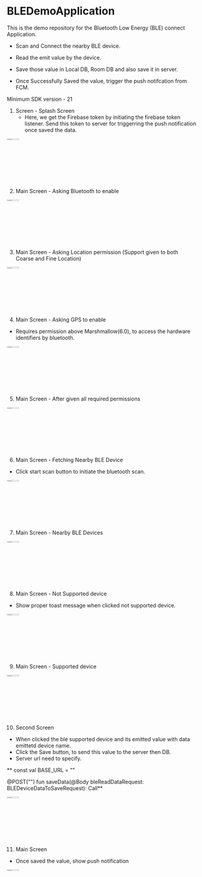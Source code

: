# BLEDemoApplication

This is the demo repository for the Bluetooth Low Energy (BLE) connect Application.

- Scan and Connect the nearby BLE device.

- Read the emit value by the device.

- Save those value  in Local DB, Room DB and also save it in server.

- Once Successfully Saved the value, trigger the push notifcation from FCM.

Minimum SDK version - 21

1. Screen - Splash Screen 
	- Here, we get the Firebase token by initiating the firebase token listener. Send this token to server for triggerring the push notification once saved the data.
	
<img src="https://user-images.githubusercontent.com/94950611/195990441-95ec7218-3520-425d-b0d2-e72d7d374c82.png" width="25%" height="3%">

2. Main Screen - Asking Bluetooth to enable

<img src="https://user-images.githubusercontent.com/94950611/195990622-3a7a4fca-8cc5-4c7d-8d5c-16670bd4db9f.png" width="25%" height="3%">

3. Main Screen - Asking Location permission (Support given to both Coarse and Fine Location)

<img src="https://user-images.githubusercontent.com/94950611/195990696-7a9a6b2c-5e0c-457a-bdbd-3bfa09261ac7.png" width="25%" height="3%">

4. Main Screen - Asking GPS to enable
- Requires permission above Marshmallow(6.0), to access the hardware identifiers by bluetooth.

<img src="https://user-images.githubusercontent.com/94950611/195990922-15adc389-2ffa-4a78-9b7f-8892454348ea.png" width="25%" height="3%">

5. Main Screen - After given all required permissions

<img src="https://user-images.githubusercontent.com/94950611/195990963-dfeccd6a-6f68-4440-83a2-468aacff9230.png" width="25%" height="3%">

6. Main Screen - Fetching Nearby BLE Device
- Click start scan button to initiate the bluetooth scan.

<img src="https://user-images.githubusercontent.com/94950611/195991366-6fef43a5-5c54-457b-8ad8-419cc5d771e3.png" width="25%" height="3%">

7. Main Screen - Nearby BLE Devices

<img src="https://user-images.githubusercontent.com/94950611/195991444-19ff3ae0-0007-4c8b-9ec1-741c1e2b6a38.png" width="25%" height="3%">

8. Main Screen  - Not Supported device
- Show proper toast message when clicked not supported device.

<img src="https://user-images.githubusercontent.com/94950611/195991497-7dc07732-16f6-4793-9a73-4ae968224f89.png" width="25%" height="3%">

9. Main Screen - Supported device

<img src="https://user-images.githubusercontent.com/94950611/195992196-6bb0eff3-d13e-460d-a620-77ba1a766ffe.png" width="25%" height="3%">

10. Second Screen 
- When clicked the ble supported device and its emitted value with data emittetd device name.
- Click the Save button, to send this value to the server then DB.
- Server url need to specify.

**
const val BASE_URL = ""
 
 @POST("")
 fun saveData(@Body bleReadDataRequest: BLEDeviceDataToSaveRequest): Call<CommonApiResponse>**

<img src="https://user-images.githubusercontent.com/94950611/195991581-89d82706-2e93-4bf5-87e9-93ba624e3a21.png" width="25%" height="3%">

11. Main Screen 	
- Once saved the value, show push notification

<img src="https://user-images.githubusercontent.com/94950611/195992087-1553d40f-378d-44a3-998d-8ed09f668544.png" width="25%" height="3%">
